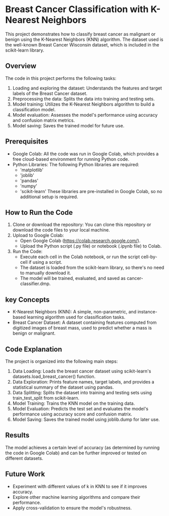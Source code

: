 # Breast Cancer Classification with K-Nearest Neighbors
This project demonstrates how to classify breast cancer as malignant or benign using the K-Nearest Neighbors (KNN) algorithm. The dataset used is the well-known Breast Cancer Wisconsin dataset, which is included in the scikit-learn library.

## Overview
The code in this project performs the following tasks:
1. Loading and exploring the dataset: Understands the features and target labels of the Breast Cancer dataset.
2. Preprocessing the data: Splits the data into training and testing sets.
3. Model training: Utilizes the K-Nearest Neighbors algorithm to build a classification model.
4. Model evaluation: Assesses the model's performance using accuracy and confusion matrix metrics.
5. Model saving: Saves the trained model for future use.

## Prerequisites
* Google Colab: All the code was run in Google Colab, which provides a free cloud-based environment for running Python code.
* Python Libraries: The following Python libraries are required:
    * 'matplotlib'
    * 'joblib'
    * 'pandas'
    * 'numpy'
    * 'scikit-learn'
These libraries are pre-installed in Google Colab, so no additional setup is required.

## How to Run the Code
1. Clone or download the repository: You can clone this repository or download the code files to your local machine.
2. Upload to Google Colab:
     * Open Google Colab (https://colab.research.google.com/).
     * Upload the Python script (.py file) or notebook (.ipynb file) to Colab.
3. Run the Code:
     * Execute each cell in the Colab notebook, or run the script cell-by-cell if using a script.
     * The dataset is loaded from the scikit-learn library, so there's no need to manually download it.
     * The model will be trained, evaluated, and saved as cancer-classifier.dmp.

## key Concepts
  * K-Nearest Neighbors (KNN): A simple, non-parametric, and instance-based learning algorithm used for classification tasks.
  * Breast Cancer Dataset: A dataset containing features computed from digitized images of breast mass, used to predict whether a mass is benign or malignant.

## Code Explanation
The project is organized into the following main steps:
1. Data Loading: Loads the breast cancer dataset using scikit-learn's datasets.load_breast_cancer() function.
2. Data Exploration: Prints feature names, target labels, and provides a statistical summary of the dataset using pandas.
3. Data Splitting: Splits the dataset into training and testing sets using train_test_split from scikit-learn.
4. Model Training: Trains the KNN model on the training data.
5. Model Evaluation: Predicts the test set and evaluates the model's performance using accuracy score and confusion matrix.
6. Model Saving: Saves the trained model using joblib.dump for later use.

## Results
The model achieves a certain level of accuracy (as determined by running the code in Google Colab) and can be further improved or tested on different datasets.

## Future Work
* Experiment with different values of k in KNN to see if it improves accuracy.
* Explore other machine learning algorithms and compare their performance.
* Apply cross-validation to ensure the model's robustness.










